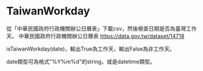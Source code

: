 # TaiwanWorkday
從「中華民國政府行政機關辦公日曆表」下載csv，然後檢查日期是否為臺灣工作天。
中華民國政府行政機關辦公日曆表 https://data.gov.tw/dataset/14718

isTaiwanWorkday(date)，輸出True為工作天，輸出False為非工作天。

date類型可為格式"%Y%m%d"的string，或是datetime類型。
